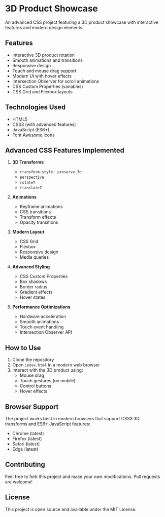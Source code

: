 # 3D Product Showcase

An advanced CSS project featuring a 3D product showcase with interactive features and modern design elements.

## Features

- Interactive 3D product rotation
- Smooth animations and transitions
- Responsive design
- Touch and mouse drag support
- Modern UI with hover effects
- Intersection Observer for scroll animations
- CSS Custom Properties (variables)
- CSS Grid and Flexbox layouts

## Technologies Used

- HTML5
- CSS3 (with advanced features)
- JavaScript (ES6+)
- Font Awesome icons

## Advanced CSS Features Implemented

1. **3D Transforms**
   - `transform-style: preserve-3d`
   - `perspective`
   - `rotateY`
   - `translateZ`

2. **Animations**
   - Keyframe animations
   - CSS transitions
   - Transform effects
   - Opacity transitions

3. **Modern Layout**
   - CSS Grid
   - Flexbox
   - Responsive design
   - Media queries

4. **Advanced Styling**
   - CSS Custom Properties
   - Box shadows
   - Border radius
   - Gradient effects
   - Hover states

5. **Performance Optimizations**
   - Hardware acceleration
   - Smooth animations
   - Touch event handling
   - Intersection Observer API

## How to Use

1. Clone the repository
2. Open `index.html` in a modern web browser
3. Interact with the 3D product using:
   - Mouse drag
   - Touch gestures (on mobile)
   - Control buttons
   - Hover effects

## Browser Support

The project works best in modern browsers that support CSS3 3D transforms and ES6+ JavaScript features:
- Chrome (latest)
- Firefox (latest)
- Safari (latest)
- Edge (latest)

## Contributing

Feel free to fork this project and make your own modifications. Pull requests are welcome!

## License

This project is open source and available under the MIT License. 